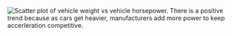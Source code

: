 ![Scatter plot of vehicle weight vs vehicle horsepower. There is a positive trend because as cars get heavier, manufacturers add more power to keep accerleration competitive.](HW8_/my_plot.ipynb)

